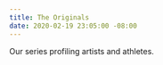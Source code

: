 ```yaml
---
title: The Originals
date: 2020-02-19 23:05:00 -08:00
---
```


Our series profiling artists and athletes. 